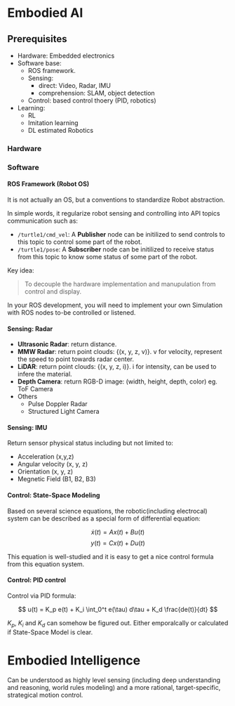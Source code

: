 # Embodied AI


## Prerequisites

- Hardware: Embedded electronics
- Software base:
    - ROS framework.
    - Sensing: 
        - direct: Video, Radar, IMU
        - comprehension: SLAM, object detection
    - Control: based control thoery (PID, robotics)
- Learning:
    - RL
    - Imitation learning
    - DL estimated Robotics

### Hardware
### Software

#### ROS Framework (Robot OS)

It is not actually an OS, but a conventions to standardize Robot abstraction.

In simple words, it regularize robot sensing and controlling into API topics communication such as:
- `/turtle1/cmd_vel`: A **Publisher** node can be initilized to send controls to this topic to control some part of the robot.
- `/turtle1/pose`: A **Subscriber** node can be initilized to receive status from this topic to know some status of some part of the robot.

Key idea: 
> To decouple the hardware implementation and manupulation from control and display.

In your ROS development, you will need to implement your own Simulation with ROS nodes to-be controlled or listened.

#### Sensing: Radar
- **Ultrasonic Radar**: return distance. 
- **MMW Radar**: return point clouds: {(x, y, z, v)}. v for velocity, represent the speed to point towards radar center.
- **LiDAR**: return point clouds: {(x, y, z, i)}. i for intensity, can be used to infere the material.
- **Depth Camera**: return RGB-D image: (width, height, depth, color) eg. ToF Camera
- Others
    - Pulse Doppler Radar
    - Structured Light Camera

#### Sensing: IMU
Return sensor physical status including but not limited to:
- Acceleration (x,y,z)
- Angular velocity (x, y, z)
- Orientation (x, y, z)
- Megnetic Field (B1, B2, B3)

#### Control: State-Space Modeling
Based on several science equations, the robotic(including electrocal) system can be described as
a special form of differential equation:

$$
\dot{x}(t) = A x(t) + B u(t)
$$
$$
y(t) = C x(t) + D u(t)
$$

This equation is well-studied and it is easy to get a nice control formula from this equation system.

#### Control: PID control

Control via PID formula:

$$
u(t) = K_p e(t) + K_i \int_0^t e(\tau) d\tau + K_d \frac{de(t)}{dt}
$$

$K_p$, $K_i$ and $K_d$ can somehow be figured out. Either emporalcally or calculated if State-Space Model is clear.


# Embodied Intelligence

Can be understood as highly level sensing (including deep understanding and reasoning, world rules modeling) 
and a more rational, target-specific, strategical motion control.  